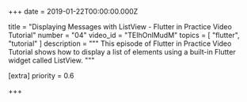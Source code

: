 
+++
date = 2019-01-22T00:00:00.000Z


title = "Displaying Messages with ListView - Flutter in Practice Video Tutorial"
number = "04"
video_id = "TEIhOnlMudM"
topics = [ "flutter", "tutorial" ]
description = """
This episode of Flutter in Practice Video Tutorial shows how to display a list of elements using a built-in Flutter widget called ListView.
"""

[extra]
priority = 0.6

+++


